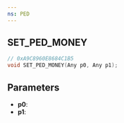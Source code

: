 ```yaml
---
ns: PED
---
```

## SET_PED_MONEY

```c
// 0xA9C8960E8684C1B5
void SET_PED_MONEY(Any p0, Any p1);
```

## Parameters
* **p0**:
* **p1**:

